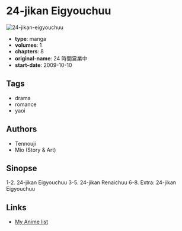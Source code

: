 # 24-jikan Eigyouchuu

![24-jikan-eigyouchuu](https://cdn.myanimelist.net/images/manga/3/70127.jpg)

-   **type**: manga
-   **volumes**: 1
-   **chapters**: 8
-   **original-name**: 24 時間営業中
-   **start-date**: 2009-10-10

## Tags

-   drama
-   romance
-   yaoi

## Authors

-   Tennouji
-   Mio (Story & Art)

## Sinopse

1-2. 24-jikan Eigyouchuu
3-5. 24-jikan Renaichuu
6-8. Extra: 24-jikan Eigyouchuu

## Links

-   [My Anime list](https://myanimelist.net/manga/14265/24-jikan_Eigyouchuu)

